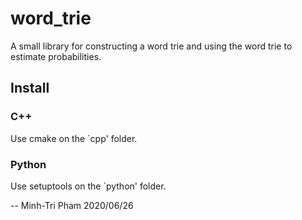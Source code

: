 # word_trie

A small library for constructing a word trie and using the word trie to estimate probabilities.

## Install

### C++

Use cmake on the `cpp' folder.


### Python

Use setuptools on the `python' folder.


-- Minh-Tri Pham
2020/06/26
